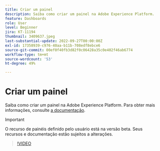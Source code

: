 ```yaml
---
title: Criar um painel
description: Saiba como criar um painel na Adobe Experience Platform.
feature: Dashboards
role: User
level: Beginner
jira: KT-11194
thumbnail: 3409637.jpeg
last-substantial-update: 2022-09-27T00:00:00Z
exl-id: 17358939-c976-40aa-b11b-708edf8ebce6
source-git-commit: 00ef0f40fb3d82f0c06428a35c0e402f46ab6774
workflow-type: tm+mt
source-wordcount: '53'
ht-degree: 49%

---
```


# Criar um painel

Saiba como criar um painel na Adobe Experience Platform. Para obter mais informações, consulte [a documentação](https://experienceleague.adobe.com/docs/experience-platform/dashboards/user-defined-dashboards.html).

>[!IMPORTANT]
>
>O recurso de painéis definido pelo usuário está na versão beta. Seus recursos e documentação estão sujeitos a alterações.

>[!VIDEO](https://video.tv.adobe.com/v/3409637/?learn=on)
